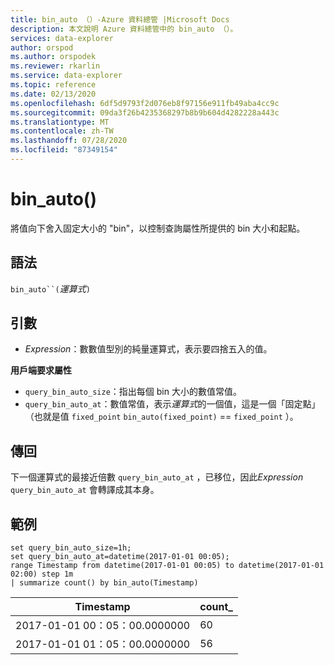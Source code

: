 ```yaml
---
title: bin_auto （）-Azure 資料總管 |Microsoft Docs
description: 本文說明 Azure 資料總管中的 bin_auto （）。
services: data-explorer
author: orspod
ms.author: orspodek
ms.reviewer: rkarlin
ms.service: data-explorer
ms.topic: reference
ms.date: 02/13/2020
ms.openlocfilehash: 6df5d9793f2d076eb8f97156e911fb49aba4cc9c
ms.sourcegitcommit: 09da3f26b4235368297b8b9b604d4282228a443c
ms.translationtype: MT
ms.contentlocale: zh-TW
ms.lasthandoff: 07/28/2020
ms.locfileid: "87349154"
---
```

# <a name="bin_auto"></a>bin_auto()

將值向下舍入固定大小的 "bin"，以控制查詢屬性所提供的 bin 大小和起點。

## <a name="syntax"></a>語法

`bin_auto``(`*運算式*`)`

## <a name="arguments"></a>引數

* *Expression*：數數值型別的純量運算式，表示要四捨五入的值。

**用戶端要求屬性**

* `query_bin_auto_size`：指出每個 bin 大小的數值常值。
* `query_bin_auto_at`：數值常值，表示*運算式*的一個值，這是一個「固定點」（也就是值 `fixed_point` `bin_auto(fixed_point)` == `fixed_point` ）。

## <a name="returns"></a>傳回

下一個運算式的最接近倍數 `query_bin_auto_at` ，已移位，因此*Expression* `query_bin_auto_at` 會轉譯成其本身。

## <a name="examples"></a>範例

```kusto
set query_bin_auto_size=1h;
set query_bin_auto_at=datetime(2017-01-01 00:05);
range Timestamp from datetime(2017-01-01 00:05) to datetime(2017-01-01 02:00) step 1m
| summarize count() by bin_auto(Timestamp)
```

|Timestamp                    | count_|
|-----------------------------|-------|
|2017-01-01 00：05：00.0000000  | 60    |
|2017-01-01 01：05：00.0000000  | 56    |